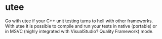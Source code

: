 # utee
Go with utee if your C++ unit testing turns to hell with other frameworks. With utee it is possible to compile and run your tests in native (portable) or in MSVC (highly integrated with VisualStudio? Quality Framework) mode.

